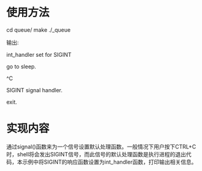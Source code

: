 # 使用方法
cd queue/
make
./_queue

输出: 

int_handler set for SIGINT

go to sleep.

^C

SIGINT signal handler.


exit.

# 实现内容
通过signal()函数来为一个信号设置默认处理函数。一般情况下用户按下CTRL+C时，shell将会发出SIGINT信号，而此信号的默认处理函数是执行进程的退出代码，本示例中将SIGINT的响应函数设置为int_handler函数，打印输出相关信息。

